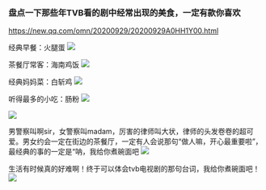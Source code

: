 ### 盘点一下那些年TVB看的剧中经常出现的美食，一定有款你喜欢
https://new.qq.com/omn/20200929/20200929A0HH1Y00.html

经典早餐：火腿蛋
![](https://inews.gtimg.com/newsapp_bt/0/12543622267/)

茶餐厅常客：海南鸡饭
![](https://inews.gtimg.com/newsapp_bt/0/12543622277/)

经典妈妈菜：白斩鸡
![](https://inews.gtimg.com/newsapp_bt/0/12543622299/)

听得最多的小吃：肠粉
![](https://inews.gtimg.com/newsapp_bt/0/12543622271/)

![](https://inews.gtimg.com/newsapp_bt/0/12543622266/)

男警察叫啊sir，女警察叫madam，厉害的律师叫大状，律师的头发卷卷的超可爱。男女约会一定在街边的茶餐厅，一定有人会说那句“做人嘛，开心最重要啦”，最经典的事的一定是“呐，我给你煮碗面吧
![](https://inews.gtimg.com/newsapp_bt/0/12543622288/)

生活有时候真的好难啊！终于可以体会tvb电视剧的那句台词，我给你煮碗面吧！
![](https://inews.gtimg.com/newsapp_bt/0/12543622320/)
